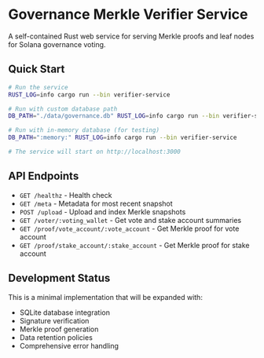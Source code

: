 # Governance Merkle Verifier Service

A self-contained Rust web service for serving Merkle proofs and leaf nodes for Solana governance voting.

## Quick Start

```bash
# Run the service
RUST_LOG=info cargo run --bin verifier-service

# Run with custom database path
DB_PATH="./data/governance.db" RUST_LOG=info cargo run --bin verifier-service

# Run with in-memory database (for testing)
DB_PATH=":memory:" RUST_LOG=info cargo run --bin verifier-service

# The service will start on http://localhost:3000
```

## API Endpoints

- `GET /healthz` - Health check
- `GET /meta` - Metadata for most recent snapshot
- `POST /upload` - Upload and index Merkle snapshots
- `GET /voter/:voting_wallet` - Get vote and stake account summaries
- `GET /proof/vote_account/:vote_account` - Get Merkle proof for vote account
- `GET /proof/stake_account/:stake_account` - Get Merkle proof for stake account

## Development Status

This is a minimal implementation that will be expanded with:

- SQLite database integration
- Signature verification
- Merkle proof generation
- Data retention policies
- Comprehensive error handling
